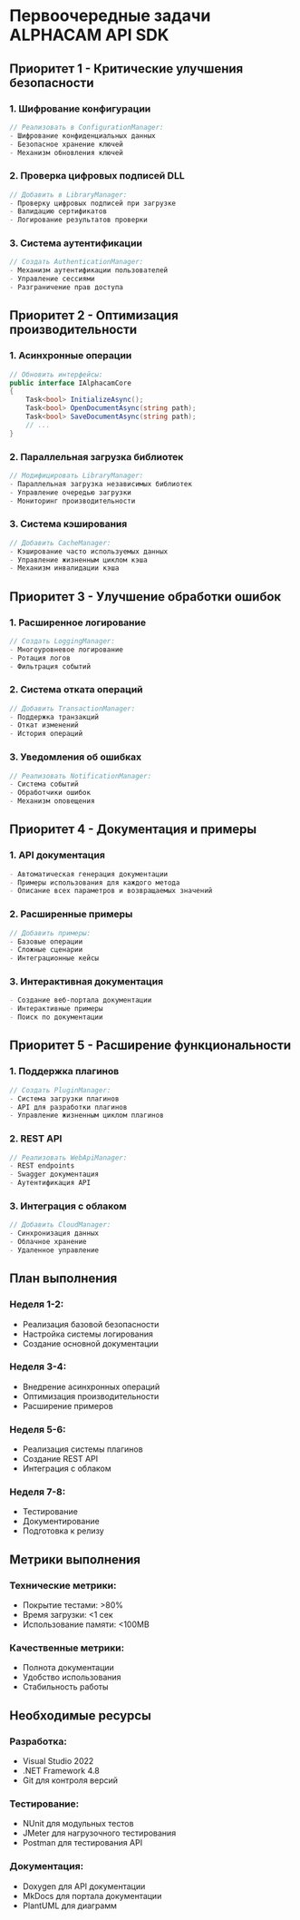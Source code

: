 # Первоочередные задачи ALPHACAM API SDK

## Приоритет 1 - Критические улучшения безопасности

### 1. Шифрование конфигурации
```csharp
// Реализовать в ConfigurationManager:
- Шифрование конфиденциальных данных
- Безопасное хранение ключей
- Механизм обновления ключей
```

### 2. Проверка цифровых подписей DLL
```csharp
// Добавить в LibraryManager:
- Проверку цифровых подписей при загрузке
- Валидацию сертификатов
- Логирование результатов проверки
```

### 3. Система аутентификации
```csharp
// Создать AuthenticationManager:
- Механизм аутентификации пользователей
- Управление сессиями
- Разграничение прав доступа
```

## Приоритет 2 - Оптимизация производительности

### 1. Асинхронные операции
```csharp
// Обновить интерфейсы:
public interface IAlphacamCore
{
    Task<bool> InitializeAsync();
    Task<bool> OpenDocumentAsync(string path);
    Task<bool> SaveDocumentAsync(string path);
    // ...
}
```

### 2. Параллельная загрузка библиотек
```csharp
// Модифицировать LibraryManager:
- Параллельная загрузка независимых библиотек
- Управление очередью загрузки
- Мониторинг производительности
```

### 3. Система кэширования
```csharp
// Добавить CacheManager:
- Кэширование часто используемых данных
- Управление жизненным циклом кэша
- Механизм инвалидации кэша
```

## Приоритет 3 - Улучшение обработки ошибок

### 1. Расширенное логирование
```csharp
// Создать LoggingManager:
- Многоуровневое логирование
- Ротация логов
- Фильтрация событий
```

### 2. Система отката операций
```csharp
// Добавить TransactionManager:
- Поддержка транзакций
- Откат изменений
- История операций
```

### 3. Уведомления об ошибках
```csharp
// Реализовать NotificationManager:
- Система событий
- Обработчики ошибок
- Механизм оповещения
```

## Приоритет 4 - Документация и примеры

### 1. API документация
```markdown
- Автоматическая генерация документации
- Примеры использования для каждого метода
- Описание всех параметров и возвращаемых значений
```

### 2. Расширенные примеры
```csharp
// Добавить примеры:
- Базовые операции
- Сложные сценарии
- Интеграционные кейсы
```

### 3. Интерактивная документация
```markdown
- Создание веб-портала документации
- Интерактивные примеры
- Поиск по документации
```

## Приоритет 5 - Расширение функциональности

### 1. Поддержка плагинов
```csharp
// Создать PluginManager:
- Система загрузки плагинов
- API для разработки плагинов
- Управление жизненным циклом плагинов
```

### 2. REST API
```csharp
// Реализовать WebApiManager:
- REST endpoints
- Swagger документация
- Аутентификация API
```

### 3. Интеграция с облаком
```csharp
// Добавить CloudManager:
- Синхронизация данных
- Облачное хранение
- Удаленное управление
```

## План выполнения

### Неделя 1-2:
- Реализация базовой безопасности
- Настройка системы логирования
- Создание основной документации

### Неделя 3-4:
- Внедрение асинхронных операций
- Оптимизация производительности
- Расширение примеров

### Неделя 5-6:
- Реализация системы плагинов
- Создание REST API
- Интеграция с облаком

### Неделя 7-8:
- Тестирование
- Документирование
- Подготовка к релизу

## Метрики выполнения

### Технические метрики:
- Покрытие тестами: >80%
- Время загрузки: <1 сек
- Использование памяти: <100MB

### Качественные метрики:
- Полнота документации
- Удобство использования
- Стабильность работы

## Необходимые ресурсы

### Разработка:
- Visual Studio 2022
- .NET Framework 4.8
- Git для контроля версий

### Тестирование:
- NUnit для модульных тестов
- JMeter для нагрузочного тестирования
- Postman для тестирования API

### Документация:
- Doxygen для API документации
- MkDocs для портала документации
- PlantUML для диаграмм
